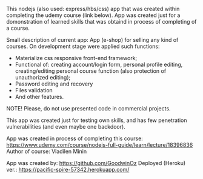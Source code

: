 This nodejs (also used: express/hbs/css) app that was created within completing the udemy course (link below). 
App was created just for a domonstration of learned skills that was obtaind in process of completing of a course.

Small description of current app:
App (e-shop) for selling any kind of courses.
On development stage were applied such functions: 
- Materialize css responsive front-end framework;
- Functional of: creating account/login form, personal profile editing, creating/editing personal course function (also protection of unauthorized editing);
- Password editing and recovery
- Files validation
- And other features.

NOTE! Please, do not use presented code in commercial projects.

This app was created just for testing own skills, and has few penetration vulnerabilities (and even maybe one backdoor).

App was created in process of completing this course: https://www.udemy.com/course/nodejs-full-guide/learn/lecture/18396836 Author of course: Vladilen Minin

App was created by: https://github.com/GoodwinOz Deployed (Heroku) ver.: https://pacific-spire-57342.herokuapp.com/
